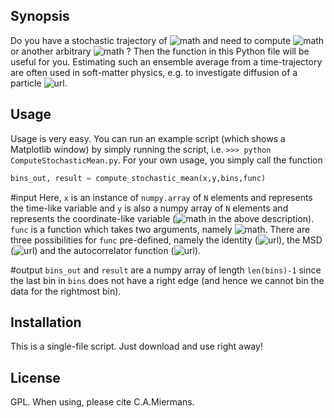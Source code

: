 ## Synopsis
Do you have a stochastic trajectory of ![math](http://mathurl.com/y8nuzht2.png) and need to compute ![math](http://mathurl.com/y7fw6bk4.png) or another arbitrary ![math](http://mathurl.com/ybzzbmxf.png) ? Then the function in this Python file will be useful for you. Estimating such an ensemble average from a time-trajectory are often used in soft-matter physics, e.g. to investigate diffusion of a particle ![url](http://mathurl.com/y9ukbenk.png). 

## Usage
Usage is very easy. You can run an example script (which shows a Matplotlib window) by simply running the script, i.e. `>>> python ComputeStochasticMean.py`. For your own usage, you simply call the function
```python
bins_out, result = compute_stochastic_mean(x,y,bins,func)
```
#input
Here, `x` is an instance  of `numpy.array` of  `N` elements and represents the time-like variable and `y` is also a numpy array of `N` elements and represents the coordinate-like variable (![math](http://mathurl.com/2ub7uy2.png) in the above description). `func` is a function which takes two arguments, namely ![math](http://mathurl.com/y8c68jfr.png). There are three possibilities for `func` pre-defined, namely the identity (![url](http://mathurl.com/y8nqwu8w.png)), the MSD (![url](http://mathurl.com/y8ushpkv.png)) and the autocorrelator function (![url](http://mathurl.com/yddz5szw.png)).

#output
`bins_out` and `result` are a numpy array of length `len(bins)-1` since the last bin in `bins` does not have a right edge (and hence we cannot bin the data for the rightmost bin).  

## Installation
This is a single-file script. Just download and use right away!

## License
GPL. When using, please cite C.A.Miermans.
